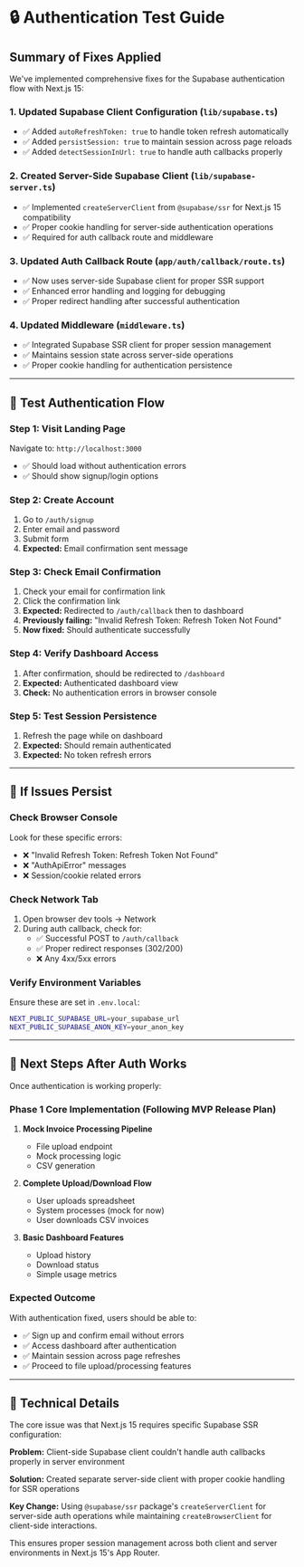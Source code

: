 # 🔒 Authentication Test Guide

## Summary of Fixes Applied

We've implemented comprehensive fixes for the Supabase authentication flow with Next.js 15:

### 1. **Updated Supabase Client Configuration** (`lib/supabase.ts`)
- ✅ Added `autoRefreshToken: true` to handle token refresh automatically
- ✅ Added `persistSession: true` to maintain session across page reloads  
- ✅ Added `detectSessionInUrl: true` to handle auth callbacks properly

### 2. **Created Server-Side Supabase Client** (`lib/supabase-server.ts`)
- ✅ Implemented `createServerClient` from `@supabase/ssr` for Next.js 15 compatibility
- ✅ Proper cookie handling for server-side authentication operations
- ✅ Required for auth callback route and middleware

### 3. **Updated Auth Callback Route** (`app/auth/callback/route.ts`)
- ✅ Now uses server-side Supabase client for proper SSR support
- ✅ Enhanced error handling and logging for debugging
- ✅ Proper redirect handling after successful authentication

### 4. **Updated Middleware** (`middleware.ts`)
- ✅ Integrated Supabase SSR client for proper session management
- ✅ Maintains session state across server-side operations
- ✅ Proper cookie handling for authentication persistence

---

## 🧪 Test Authentication Flow

### Step 1: Visit Landing Page
Navigate to: `http://localhost:3000`
- ✅ Should load without authentication errors
- ✅ Should show signup/login options

### Step 2: Create Account
1. Go to `/auth/signup`
2. Enter email and password
3. Submit form
4. **Expected:** Email confirmation sent message

### Step 3: Check Email Confirmation
1. Check your email for confirmation link
2. Click the confirmation link
3. **Expected:** Redirected to `/auth/callback` then to dashboard
4. **Previously failing:** "Invalid Refresh Token: Refresh Token Not Found"
5. **Now fixed:** Should authenticate successfully

### Step 4: Verify Dashboard Access
1. After confirmation, should be redirected to `/dashboard`
2. **Expected:** Authenticated dashboard view
3. **Check:** No authentication errors in browser console

### Step 5: Test Session Persistence
1. Refresh the page while on dashboard
2. **Expected:** Should remain authenticated
3. **Expected:** No token refresh errors

---

## 🐛 If Issues Persist

### Check Browser Console
Look for these specific errors:
- ❌ "Invalid Refresh Token: Refresh Token Not Found"
- ❌ "AuthApiError" messages
- ❌ Session/cookie related errors

### Check Network Tab
1. Open browser dev tools → Network
2. During auth callback, check for:
   - ✅ Successful POST to `/auth/callback`
   - ✅ Proper redirect responses (302/200)
   - ❌ Any 4xx/5xx errors

### Verify Environment Variables
Ensure these are set in `.env.local`:
```bash
NEXT_PUBLIC_SUPABASE_URL=your_supabase_url
NEXT_PUBLIC_SUPABASE_ANON_KEY=your_anon_key
```

---

## 🎯 Next Steps After Auth Works

Once authentication is working properly:

### Phase 1 Core Implementation (Following MVP Release Plan)
1. **Mock Invoice Processing Pipeline**
   - File upload endpoint
   - Mock processing logic
   - CSV generation

2. **Complete Upload/Download Flow**
   - User uploads spreadsheet
   - System processes (mock for now)
   - User downloads CSV invoices

3. **Basic Dashboard Features**
   - Upload history
   - Download status
   - Simple usage metrics

### Expected Outcome
With authentication fixed, users should be able to:
- ✅ Sign up and confirm email without errors
- ✅ Access dashboard after authentication
- ✅ Maintain session across page refreshes
- ✅ Proceed to file upload/processing features

---

## 🔧 Technical Details

The core issue was that Next.js 15 requires specific Supabase SSR configuration:

**Problem:** Client-side Supabase client couldn't handle auth callbacks properly in server environment

**Solution:** Created separate server-side client with proper cookie handling for SSR operations

**Key Change:** Using `@supabase/ssr` package's `createServerClient` for server-side auth operations while maintaining `createBrowserClient` for client-side interactions.

This ensures proper session management across both client and server environments in Next.js 15's App Router.
